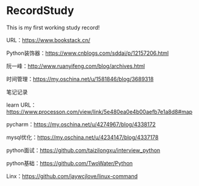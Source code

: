 # RecordStudy
This is my first working study record!


URL：https://www.bookstack.cn/

Python装饰器：https://www.cnblogs.com/sddai/p/12157206.html

阮一峰：http://www.ruanyifeng.com/blog/archives.html

时间管理：https://my.oschina.net/u/1581846/blog/3689318

笔记记录

learn URL：https://www.processon.com/view/link/5e480ea0e4b00aefb7e1a8d8#map

pycharm：https://my.oschina.net/u/4274967/blog/4338172

mysql优化：https://my.oschina.net/u/4234147/blog/4337178

python面试：https://github.com/taizilongxu/interview_python

python基础：https://github.com/TwoWater/Python

Linx：https://github.com/jaywcjlove/linux-command
